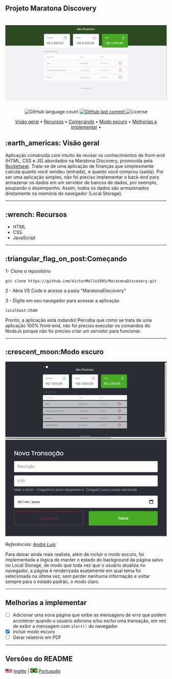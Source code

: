 <h2> Projeto Maratona Discovery</h2>

<h1 align="center">
  <img alt="Home page DevFinances" src="./assets/Screenshot_DevFinance.png"/>
</h1>
  
<p align="center">
  <img alt="GitHub language count" src="https://img.shields.io/github/languages/count/VictorMello1993/MaratonaDiscovery?color=FF0000">
  
  <a href="https://github.com/VictorMello1993/FlappyBird/commits/master">
    <img alt="GitHub last commit" src="https://img.shields.io/github/last-commit/VictorMello1993/MaratonaDiscovery?color=D3D3D3">
  </a> 
  
  <img alt="License" src="https://img.shields.io/badge/license-MIT-brightgreen">
   <a href="https://github.com/VictorMello1993/MaratonaDiscovery/stargazers"></a>
</p>

<p align="center">
  <a href="#earth_americas-visão-geral">Visão geral</a> •
  <a href="#wrench-recursos">Recursos</a> •
  <a href="#triangular_flag_on_postcomeçando">Começando</a> •
  <a href="#crescent_moonmodo-escuro">Modo escuro</a> •
  <a href="#melhorias-a-implementar">Melhorias a implementar</a> •  
</p>

<h2>:earth_americas: Visão geral</h2>
<p>Aplicação construída com intuito de revisar os conhecimentos de front-end (HTML, CSS e JS) abordados na Maratona Discovery, promovida pela <a href="https://rocketseat.com.br/">Rocketseat</a>. Trata-se de uma aplicação de finanças que simplesmente calcula quanto você vendeu (entrada), e quanto você comprou (saída). Por ser uma aplicação simples, não foi preciso implementar o back-end para armazenar os dados em um servidor de bancos de dados, por exemplo, poupando o desempenho. Assim, todos os dados são armazenados diretamente na memória do navegador (Local Storage).</p>

---

<h2>:wrench: Recursos</h2>
<ul>
  <li>HTML</li>
  <li>CSS</li>
  <li>JavaScript</li>
</ul>

---

<h2>:triangular_flag_on_post:Começando</h2>

1- Clone o repositório
```
git clone https://github.com/VictorMello1993/MaratonaDiscovery.git
```
2 - Abra VS Code e acesse a pasta "MaratonaDiscovery"

3 - Digite em seu navegador para acessar a aplicação
```
localhost:5500
```

Pronto, a aplicação está rodando! Perceba que como se trata de uma aplicação 100% front-end, não foi preciso executar os comandos do NodeJs porque não foi preciso criar um servidor para funcionar.

---

<h2>:crescent_moon:Modo escuro</h2>
<img src="./assets/DevFinancesDarkMode1.png" alt="Modo escuro"/>
<img src="./assets/DevFinancesDarkMode2.png" alt="Modo escuro"/>

<p><i>Referências: <a href="https://github.com/andrePereira11/maratonaDiscover">André Luís</a></i></p>

<p>Para deixar ainda mais realista, além de incluir o modo escuro, foi implementada a lógica de manter o estado do background da página salvo no Local Storage, de modo que toda vez que o usuário atualiza no navegador, a página é renderizada exatamente em qual tema foi selecionada na última vez, sem perder nenhuma informação e voltar sempre para o estado padrão, o modo claro.</p>

---


## Melhorias a implementar
- [ ] Adicionar uma nova página que exibe as mensagens de erro que podem acontecer quando o usuário adiciona e/ou exclui uma transação, em vez de exibir a mensagem com ```alert()``` do navegador
- [x] Incluir modo escuro
- [ ] Gerar relatório em PDF   

---
## Versões do README
<img alt="Bandeira dos Estados Unidos" src="./assets/eua.png" width="22px"/> <a href="/README-ENUS.md">Inglês</a> | <img alt="Bandeira do Brasil" src="./assets/br.jpg" width="22px"/> <a href="/README.md">Português</a>
